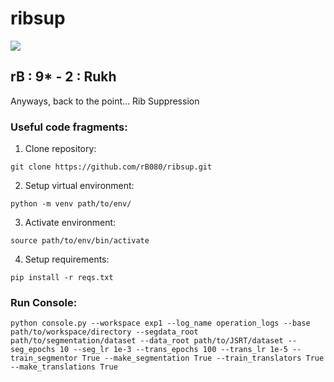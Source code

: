 # ribsup

![](rick-roll.gif)

## rB : 9* - 2 : Rukh
Anyways, back to the point...
Rib Suppression


### Useful code fragments:
1. Clone repository: 
```
git clone https://github.com/rB080/ribsup.git
```
2. Setup virtual environment:
```
python -m venv path/to/env/
```
3. Activate environment:
```
source path/to/env/bin/activate
```
4. Setup requirements:
```
pip install -r reqs.txt
```

### Run Console:
```
python console.py --workspace exp1 --log_name operation_logs --base path/to/workspace/directory --segdata_root path/to/segmentation/dataset --data_root path/to/JSRT/dataset --seg_epochs 10 --seg_lr 1e-3 --trans_epochs 100 --trans_lr 1e-5 --train_segmentor True --make_segmentation True --train_translators True --make_translations True
```